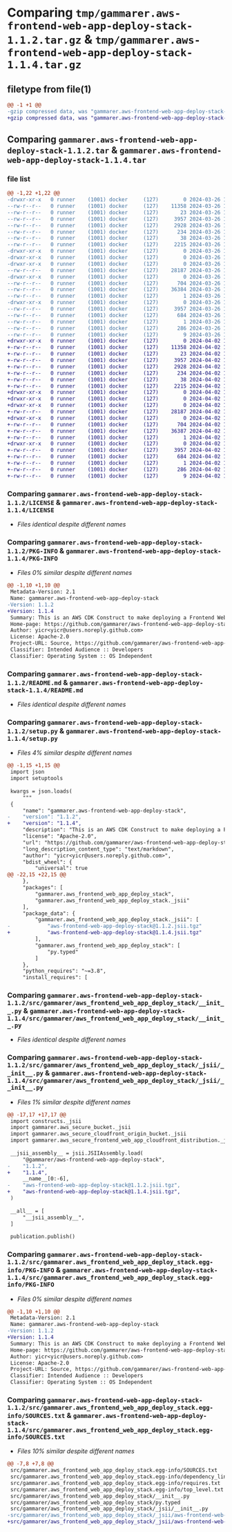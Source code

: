 # Comparing `tmp/gammarer.aws-frontend-web-app-deploy-stack-1.1.2.tar.gz` & `tmp/gammarer.aws-frontend-web-app-deploy-stack-1.1.4.tar.gz`

## filetype from file(1)

```diff
@@ -1 +1 @@
-gzip compressed data, was "gammarer.aws-frontend-web-app-deploy-stack-1.1.2.tar", last modified: Tue Mar 26 19:15:01 2024, max compression
+gzip compressed data, was "gammarer.aws-frontend-web-app-deploy-stack-1.1.4.tar", last modified: Tue Apr  2 19:15:51 2024, max compression
```

## Comparing `gammarer.aws-frontend-web-app-deploy-stack-1.1.2.tar` & `gammarer.aws-frontend-web-app-deploy-stack-1.1.4.tar`

### file list

```diff
@@ -1,22 +1,22 @@
-drwxr-xr-x   0 runner    (1001) docker     (127)        0 2024-03-26 19:15:01.327371 gammarer.aws-frontend-web-app-deploy-stack-1.1.2/
--rw-r--r--   0 runner    (1001) docker     (127)    11358 2024-03-26 19:14:48.000000 gammarer.aws-frontend-web-app-deploy-stack-1.1.2/LICENSE
--rw-r--r--   0 runner    (1001) docker     (127)       23 2024-03-26 19:14:48.000000 gammarer.aws-frontend-web-app-deploy-stack-1.1.2/MANIFEST.in
--rw-r--r--   0 runner    (1001) docker     (127)     3957 2024-03-26 19:15:01.327371 gammarer.aws-frontend-web-app-deploy-stack-1.1.2/PKG-INFO
--rw-r--r--   0 runner    (1001) docker     (127)     2928 2024-03-26 19:14:48.000000 gammarer.aws-frontend-web-app-deploy-stack-1.1.2/README.md
--rw-r--r--   0 runner    (1001) docker     (127)      234 2024-03-26 19:14:48.000000 gammarer.aws-frontend-web-app-deploy-stack-1.1.2/pyproject.toml
--rw-r--r--   0 runner    (1001) docker     (127)       38 2024-03-26 19:15:01.327371 gammarer.aws-frontend-web-app-deploy-stack-1.1.2/setup.cfg
--rw-r--r--   0 runner    (1001) docker     (127)     2215 2024-03-26 19:14:48.000000 gammarer.aws-frontend-web-app-deploy-stack-1.1.2/setup.py
-drwxr-xr-x   0 runner    (1001) docker     (127)        0 2024-03-26 19:15:01.327371 gammarer.aws-frontend-web-app-deploy-stack-1.1.2/src/
-drwxr-xr-x   0 runner    (1001) docker     (127)        0 2024-03-26 19:15:01.327371 gammarer.aws-frontend-web-app-deploy-stack-1.1.2/src/gammarer/
-drwxr-xr-x   0 runner    (1001) docker     (127)        0 2024-03-26 19:15:01.327371 gammarer.aws-frontend-web-app-deploy-stack-1.1.2/src/gammarer/aws_frontend_web_app_deploy_stack/
--rw-r--r--   0 runner    (1001) docker     (127)    28187 2024-03-26 19:14:48.000000 gammarer.aws-frontend-web-app-deploy-stack-1.1.2/src/gammarer/aws_frontend_web_app_deploy_stack/__init__.py
-drwxr-xr-x   0 runner    (1001) docker     (127)        0 2024-03-26 19:15:01.327371 gammarer.aws-frontend-web-app-deploy-stack-1.1.2/src/gammarer/aws_frontend_web_app_deploy_stack/_jsii/
--rw-r--r--   0 runner    (1001) docker     (127)      704 2024-03-26 19:14:48.000000 gammarer.aws-frontend-web-app-deploy-stack-1.1.2/src/gammarer/aws_frontend_web_app_deploy_stack/_jsii/__init__.py
--rw-r--r--   0 runner    (1001) docker     (127)    36384 2024-03-26 19:14:48.000000 gammarer.aws-frontend-web-app-deploy-stack-1.1.2/src/gammarer/aws_frontend_web_app_deploy_stack/_jsii/aws-frontend-web-app-deploy-stack@1.1.2.jsii.tgz
--rw-r--r--   0 runner    (1001) docker     (127)        1 2024-03-26 19:14:48.000000 gammarer.aws-frontend-web-app-deploy-stack-1.1.2/src/gammarer/aws_frontend_web_app_deploy_stack/py.typed
-drwxr-xr-x   0 runner    (1001) docker     (127)        0 2024-03-26 19:15:01.327371 gammarer.aws-frontend-web-app-deploy-stack-1.1.2/src/gammarer.aws_frontend_web_app_deploy_stack.egg-info/
--rw-r--r--   0 runner    (1001) docker     (127)     3957 2024-03-26 19:15:01.000000 gammarer.aws-frontend-web-app-deploy-stack-1.1.2/src/gammarer.aws_frontend_web_app_deploy_stack.egg-info/PKG-INFO
--rw-r--r--   0 runner    (1001) docker     (127)      684 2024-03-26 19:15:01.000000 gammarer.aws-frontend-web-app-deploy-stack-1.1.2/src/gammarer.aws_frontend_web_app_deploy_stack.egg-info/SOURCES.txt
--rw-r--r--   0 runner    (1001) docker     (127)        1 2024-03-26 19:15:01.000000 gammarer.aws-frontend-web-app-deploy-stack-1.1.2/src/gammarer.aws_frontend_web_app_deploy_stack.egg-info/dependency_links.txt
--rw-r--r--   0 runner    (1001) docker     (127)      286 2024-03-26 19:15:01.000000 gammarer.aws-frontend-web-app-deploy-stack-1.1.2/src/gammarer.aws_frontend_web_app_deploy_stack.egg-info/requires.txt
--rw-r--r--   0 runner    (1001) docker     (127)        9 2024-03-26 19:15:01.000000 gammarer.aws-frontend-web-app-deploy-stack-1.1.2/src/gammarer.aws_frontend_web_app_deploy_stack.egg-info/top_level.txt
+drwxr-xr-x   0 runner    (1001) docker     (127)        0 2024-04-02 19:15:51.046123 gammarer.aws-frontend-web-app-deploy-stack-1.1.4/
+-rw-r--r--   0 runner    (1001) docker     (127)    11358 2024-04-02 19:15:34.000000 gammarer.aws-frontend-web-app-deploy-stack-1.1.4/LICENSE
+-rw-r--r--   0 runner    (1001) docker     (127)       23 2024-04-02 19:15:34.000000 gammarer.aws-frontend-web-app-deploy-stack-1.1.4/MANIFEST.in
+-rw-r--r--   0 runner    (1001) docker     (127)     3957 2024-04-02 19:15:51.046123 gammarer.aws-frontend-web-app-deploy-stack-1.1.4/PKG-INFO
+-rw-r--r--   0 runner    (1001) docker     (127)     2928 2024-04-02 19:15:34.000000 gammarer.aws-frontend-web-app-deploy-stack-1.1.4/README.md
+-rw-r--r--   0 runner    (1001) docker     (127)      234 2024-04-02 19:15:34.000000 gammarer.aws-frontend-web-app-deploy-stack-1.1.4/pyproject.toml
+-rw-r--r--   0 runner    (1001) docker     (127)       38 2024-04-02 19:15:51.046123 gammarer.aws-frontend-web-app-deploy-stack-1.1.4/setup.cfg
+-rw-r--r--   0 runner    (1001) docker     (127)     2215 2024-04-02 19:15:34.000000 gammarer.aws-frontend-web-app-deploy-stack-1.1.4/setup.py
+drwxr-xr-x   0 runner    (1001) docker     (127)        0 2024-04-02 19:15:51.042123 gammarer.aws-frontend-web-app-deploy-stack-1.1.4/src/
+drwxr-xr-x   0 runner    (1001) docker     (127)        0 2024-04-02 19:15:51.042123 gammarer.aws-frontend-web-app-deploy-stack-1.1.4/src/gammarer/
+drwxr-xr-x   0 runner    (1001) docker     (127)        0 2024-04-02 19:15:51.046123 gammarer.aws-frontend-web-app-deploy-stack-1.1.4/src/gammarer/aws_frontend_web_app_deploy_stack/
+-rw-r--r--   0 runner    (1001) docker     (127)    28187 2024-04-02 19:15:34.000000 gammarer.aws-frontend-web-app-deploy-stack-1.1.4/src/gammarer/aws_frontend_web_app_deploy_stack/__init__.py
+drwxr-xr-x   0 runner    (1001) docker     (127)        0 2024-04-02 19:15:51.046123 gammarer.aws-frontend-web-app-deploy-stack-1.1.4/src/gammarer/aws_frontend_web_app_deploy_stack/_jsii/
+-rw-r--r--   0 runner    (1001) docker     (127)      704 2024-04-02 19:15:34.000000 gammarer.aws-frontend-web-app-deploy-stack-1.1.4/src/gammarer/aws_frontend_web_app_deploy_stack/_jsii/__init__.py
+-rw-r--r--   0 runner    (1001) docker     (127)    36387 2024-04-02 19:15:34.000000 gammarer.aws-frontend-web-app-deploy-stack-1.1.4/src/gammarer/aws_frontend_web_app_deploy_stack/_jsii/aws-frontend-web-app-deploy-stack@1.1.4.jsii.tgz
+-rw-r--r--   0 runner    (1001) docker     (127)        1 2024-04-02 19:15:34.000000 gammarer.aws-frontend-web-app-deploy-stack-1.1.4/src/gammarer/aws_frontend_web_app_deploy_stack/py.typed
+drwxr-xr-x   0 runner    (1001) docker     (127)        0 2024-04-02 19:15:51.046123 gammarer.aws-frontend-web-app-deploy-stack-1.1.4/src/gammarer.aws_frontend_web_app_deploy_stack.egg-info/
+-rw-r--r--   0 runner    (1001) docker     (127)     3957 2024-04-02 19:15:51.000000 gammarer.aws-frontend-web-app-deploy-stack-1.1.4/src/gammarer.aws_frontend_web_app_deploy_stack.egg-info/PKG-INFO
+-rw-r--r--   0 runner    (1001) docker     (127)      684 2024-04-02 19:15:51.000000 gammarer.aws-frontend-web-app-deploy-stack-1.1.4/src/gammarer.aws_frontend_web_app_deploy_stack.egg-info/SOURCES.txt
+-rw-r--r--   0 runner    (1001) docker     (127)        1 2024-04-02 19:15:51.000000 gammarer.aws-frontend-web-app-deploy-stack-1.1.4/src/gammarer.aws_frontend_web_app_deploy_stack.egg-info/dependency_links.txt
+-rw-r--r--   0 runner    (1001) docker     (127)      286 2024-04-02 19:15:51.000000 gammarer.aws-frontend-web-app-deploy-stack-1.1.4/src/gammarer.aws_frontend_web_app_deploy_stack.egg-info/requires.txt
+-rw-r--r--   0 runner    (1001) docker     (127)        9 2024-04-02 19:15:51.000000 gammarer.aws-frontend-web-app-deploy-stack-1.1.4/src/gammarer.aws_frontend_web_app_deploy_stack.egg-info/top_level.txt
```

### Comparing `gammarer.aws-frontend-web-app-deploy-stack-1.1.2/LICENSE` & `gammarer.aws-frontend-web-app-deploy-stack-1.1.4/LICENSE`

 * *Files identical despite different names*

### Comparing `gammarer.aws-frontend-web-app-deploy-stack-1.1.2/PKG-INFO` & `gammarer.aws-frontend-web-app-deploy-stack-1.1.4/PKG-INFO`

 * *Files 0% similar despite different names*

```diff
@@ -1,10 +1,10 @@
 Metadata-Version: 2.1
 Name: gammarer.aws-frontend-web-app-deploy-stack
-Version: 1.1.2
+Version: 1.1.4
 Summary: This is an AWS CDK Construct to make deploying a Frontend Web App (SPA) deploy to S3 behind CloudFront.
 Home-page: https://github.com/gammarer/aws-frontend-web-app-deploy-stack.git
 Author: yicr<yicr@users.noreply.github.com>
 License: Apache-2.0
 Project-URL: Source, https://github.com/gammarer/aws-frontend-web-app-deploy-stack.git
 Classifier: Intended Audience :: Developers
 Classifier: Operating System :: OS Independent
```

### Comparing `gammarer.aws-frontend-web-app-deploy-stack-1.1.2/README.md` & `gammarer.aws-frontend-web-app-deploy-stack-1.1.4/README.md`

 * *Files identical despite different names*

### Comparing `gammarer.aws-frontend-web-app-deploy-stack-1.1.2/setup.py` & `gammarer.aws-frontend-web-app-deploy-stack-1.1.4/setup.py`

 * *Files 4% similar despite different names*

```diff
@@ -1,15 +1,15 @@
 import json
 import setuptools
 
 kwargs = json.loads(
     """
 {
     "name": "gammarer.aws-frontend-web-app-deploy-stack",
-    "version": "1.1.2",
+    "version": "1.1.4",
     "description": "This is an AWS CDK Construct to make deploying a Frontend Web App (SPA) deploy to S3 behind CloudFront.",
     "license": "Apache-2.0",
     "url": "https://github.com/gammarer/aws-frontend-web-app-deploy-stack.git",
     "long_description_content_type": "text/markdown",
     "author": "yicr<yicr@users.noreply.github.com>",
     "bdist_wheel": {
         "universal": true
@@ -22,15 +22,15 @@
     },
     "packages": [
         "gammarer.aws_frontend_web_app_deploy_stack",
         "gammarer.aws_frontend_web_app_deploy_stack._jsii"
     ],
     "package_data": {
         "gammarer.aws_frontend_web_app_deploy_stack._jsii": [
-            "aws-frontend-web-app-deploy-stack@1.1.2.jsii.tgz"
+            "aws-frontend-web-app-deploy-stack@1.1.4.jsii.tgz"
         ],
         "gammarer.aws_frontend_web_app_deploy_stack": [
             "py.typed"
         ]
     },
     "python_requires": "~=3.8",
     "install_requires": [
```

### Comparing `gammarer.aws-frontend-web-app-deploy-stack-1.1.2/src/gammarer/aws_frontend_web_app_deploy_stack/__init__.py` & `gammarer.aws-frontend-web-app-deploy-stack-1.1.4/src/gammarer/aws_frontend_web_app_deploy_stack/__init__.py`

 * *Files identical despite different names*

### Comparing `gammarer.aws-frontend-web-app-deploy-stack-1.1.2/src/gammarer/aws_frontend_web_app_deploy_stack/_jsii/__init__.py` & `gammarer.aws-frontend-web-app-deploy-stack-1.1.4/src/gammarer/aws_frontend_web_app_deploy_stack/_jsii/__init__.py`

 * *Files 1% similar despite different names*

```diff
@@ -17,17 +17,17 @@
 import constructs._jsii
 import gammarer.aws_secure_bucket._jsii
 import gammarer.aws_secure_cloudfront_origin_bucket._jsii
 import gammarer.aws_secure_frontend_web_app_cloudfront_distribution._jsii
 
 __jsii_assembly__ = jsii.JSIIAssembly.load(
     "@gammarer/aws-frontend-web-app-deploy-stack",
-    "1.1.2",
+    "1.1.4",
     __name__[0:-6],
-    "aws-frontend-web-app-deploy-stack@1.1.2.jsii.tgz",
+    "aws-frontend-web-app-deploy-stack@1.1.4.jsii.tgz",
 )
 
 __all__ = [
     "__jsii_assembly__",
 ]
 
 publication.publish()
```

### Comparing `gammarer.aws-frontend-web-app-deploy-stack-1.1.2/src/gammarer.aws_frontend_web_app_deploy_stack.egg-info/PKG-INFO` & `gammarer.aws-frontend-web-app-deploy-stack-1.1.4/src/gammarer.aws_frontend_web_app_deploy_stack.egg-info/PKG-INFO`

 * *Files 0% similar despite different names*

```diff
@@ -1,10 +1,10 @@
 Metadata-Version: 2.1
 Name: gammarer.aws-frontend-web-app-deploy-stack
-Version: 1.1.2
+Version: 1.1.4
 Summary: This is an AWS CDK Construct to make deploying a Frontend Web App (SPA) deploy to S3 behind CloudFront.
 Home-page: https://github.com/gammarer/aws-frontend-web-app-deploy-stack.git
 Author: yicr<yicr@users.noreply.github.com>
 License: Apache-2.0
 Project-URL: Source, https://github.com/gammarer/aws-frontend-web-app-deploy-stack.git
 Classifier: Intended Audience :: Developers
 Classifier: Operating System :: OS Independent
```

### Comparing `gammarer.aws-frontend-web-app-deploy-stack-1.1.2/src/gammarer.aws_frontend_web_app_deploy_stack.egg-info/SOURCES.txt` & `gammarer.aws-frontend-web-app-deploy-stack-1.1.4/src/gammarer.aws_frontend_web_app_deploy_stack.egg-info/SOURCES.txt`

 * *Files 10% similar despite different names*

```diff
@@ -7,8 +7,8 @@
 src/gammarer.aws_frontend_web_app_deploy_stack.egg-info/SOURCES.txt
 src/gammarer.aws_frontend_web_app_deploy_stack.egg-info/dependency_links.txt
 src/gammarer.aws_frontend_web_app_deploy_stack.egg-info/requires.txt
 src/gammarer.aws_frontend_web_app_deploy_stack.egg-info/top_level.txt
 src/gammarer/aws_frontend_web_app_deploy_stack/__init__.py
 src/gammarer/aws_frontend_web_app_deploy_stack/py.typed
 src/gammarer/aws_frontend_web_app_deploy_stack/_jsii/__init__.py
-src/gammarer/aws_frontend_web_app_deploy_stack/_jsii/aws-frontend-web-app-deploy-stack@1.1.2.jsii.tgz
+src/gammarer/aws_frontend_web_app_deploy_stack/_jsii/aws-frontend-web-app-deploy-stack@1.1.4.jsii.tgz
```

